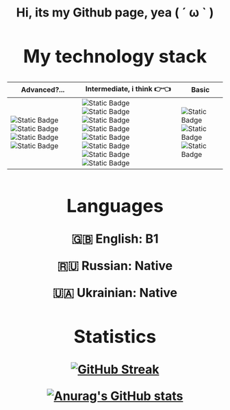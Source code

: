 <h1 align="center">Hi, its my Github page, yea ( ´ ω ` )<a>

## My technology stack
| Advanced?... | Intermediate, i think 👉👈 | Basic |
| ------------- | ------------- | ------------- |
| ![Static Badge](https://img.shields.io/badge/Linux-white?style=for-the-badge&logo=linux&logoColor=%23FCC624&labelColor=black&color=FFEFD5) ![Static Badge](https://img.shields.io/badge/Manjaro-green?style=for-the-badge&logo=manjaro&logoColor=%2335BF5C&labelColor=black&color=ADFF2F) ![Static Badge](https://img.shields.io/badge/Terminal-yellow?style=for-the-badge&logo=alacritty&logoColor=%23F46D01&labelColor=black&color=FFE4B5) ![Static Badge](https://img.shields.io/badge/Markdawn-red?style=for-the-badge&logo=markdown&logoColor=%23FFFFFF&labelColor=black&color=A52A2A) | ![Static Badge](https://img.shields.io/badge/Godot-blue?style=for-the-badge&logo=godotengine&logoColor=%1E90FF&labelColor=black&color=6495ED) ![Static Badge](https://img.shields.io/badge/Blender-yellow?style=for-the-badge&logo=blender&logoColor=%23E87D0D&labelColor=black&color=FFD700) ![Static Badge](https://img.shields.io/badge/Krita-blue?style=for-the-badge&logo=krita&logoColor=%233BABFF&labelColor=black&color=AFEEEE) ![Static Badge](https://img.shields.io/badge/Inkscape-purple?style=for-the-badge&logo=inkscape&logoColor=%23FFFFFF&labelColor=black&color=8A2BE2) ![Static Badge](https://img.shields.io/badge/FontForge-yellow?style=for-the-badge&logo=fontforge&logoColor=%23F2712B&labelColor=black&color=F4A460) ![Static Badge](https://img.shields.io/badge/KDEnlive-blue?style=for-the-badge&logo=kdenlive&logoColor=%231D99F3&labelColor=black&color=1E90FF) ![Static Badge](https://img.shields.io/badge/Audacity-blue?style=for-the-badge&logo=audacity&logoColor=%234169E1&labelColor=black&color=0000CD) ![Static Badge](https://img.shields.io/badge/Micro-blue?style=for-the-badge&logo=microeditor&logoColor=%234169E1&labelColor=black&color=6495ED) | ![Static Badge](https://img.shields.io/badge/Python-blue?style=for-the-badge&logo=python&logoColor=%233776AB&labelColor=black&color=B0E0E6)  ![Static Badge](https://img.shields.io/badge/LMMS-green?style=for-the-badge&logo=lmms&logoColor=%2310B146&labelColor=black&color=ADFF2F) ![Static Badge](https://img.shields.io/badge/Git-orange?style=for-the-badge&logo=git&logoColor=FF8C00&labelColor=black&color=FFA07A)

## Languages
🇬🇧 **English:** B1

🇷🇺 **Russian:** Native

🇺🇦 **Ukrainian:** Native

## Statistics
[![GitHub Streak](https://github-readme-streak-stats.herokuapp.com?user=F0ront&theme=synthwave&border_radius=4.5&date_format=%5BY.%5Dn.j&card_width=375&card_height=195)](https://git.io/streak-stats)

[![Anurag's GitHub stats](https://github-readme-stats.vercel.app/api?username=F0ront&theme=synthwave&show_icons=true)](https://github.com/anuraghazra/github-readme-stats)
